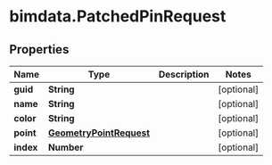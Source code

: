 # bimdata.PatchedPinRequest

## Properties

Name | Type | Description | Notes
------------ | ------------- | ------------- | -------------
**guid** | **String** |  | [optional] 
**name** | **String** |  | [optional] 
**color** | **String** |  | [optional] 
**point** | [**GeometryPointRequest**](GeometryPointRequest.md) |  | [optional] 
**index** | **Number** |  | [optional] 



